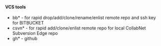 #### VCS tools

- bb* 		- for rapid drop/add/clone/rename/enlist remote repo and ssh key for BITBUCKET
- csvn*		- for rapid add/clone/enlist remote repo for local CollabNet Subversion Edge repo
- gh*		- github
